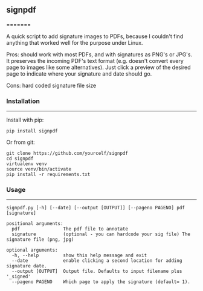 ## signpdf
=======

A quick script to add signature images to PDFs, because I couldn't find
anything that worked well for the purpose under Linux.

Pros: should work with most PDFs, and with signatures as PNG's or JPG's.  It
preserves the incoming PDF's text format (e.g. doesn't convert every page to
images like some alternatives).   Just click a preview of the desired page to
indicate where your signature and date should go. 

Cons: hard coded signature file size

### Installation
------------

Install with pip:

    pip install signpdf

Or from git:

    git clone https://github.com/yourcelf/signpdf
    cd signpdf
    virtualenv venv
    source venv/bin/activate
    pip install -r requirements.txt

### Usage
-----
```
signpdf.py [-h] [--date] [--output [OUTPUT]] [--pageno PAGENO] pdf [signature]

positional arguments:
  pdf                The pdf file to annotate
  signature          (optional - you can hardcode your sig file) The signature file (png, jpg)

optional arguments:
  -h, --help         show this help message and exit
  --date             enable clicking a second location for adding signature date.
  --output [OUTPUT]  Output file. Defaults to input filename plus '_signed'
  --pageno PAGENO    Which page to apply the signature (default= 1).
 ```
